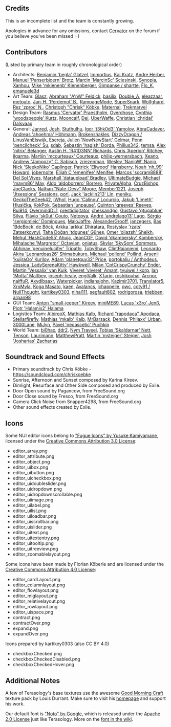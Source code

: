 ﻿Credits
--------

This is an incomplete list and the team is constantly growing.

Apologies in advance for any omissions, contact [Cervator](http://forum.terasology.org/members/cervator.2/) on the forum if you believe you've been missed :-)

Contributors
--------

(Listed by primary team in roughly chronological order)

* Architects: [Benjamin 'begla' Glatzel](https://github.com/begla), [Immortius](https://github.com/immortius), [Kai Kratz](http://forum.terasology.org/members/kai-kratz.53/), [Andre Herber](https://github.com/aherber), [Manuel 'Panserbjoern' Brotz](https://github.com/mbrotz/), [Marcin 'MarcinSc' Sciesinski](https://github.com/MarcinSc), [Synopia](https://github.com/synopia), [Xanhou](https://github.com/Xanhou), [Mike 'mkienenb' Kienenberger](https://github.com/mkienenb), [Gimpanse / shartte](https://github.com/shartte), [Flo_K](https://github.com/flo), [emanuele3d](https://github.com/emanuele3d)
* Art Team: [Glasz](https://github.com/glasz), [Abraham "A'nW" Feldick](http://forum.terasology.org/members/anw.63/), [basilix](http://forum.terasology.org/members/basilix.311/), [Double_A](https://github.com/Double-A-92), [eleazzaar](http://forum.terasology.org/members/eleazzaar.100/), [metouto](https://github.com/metouto), [Jan-H. 'Perdemot' B.](https://github.com/Perdemot), [RampageMode](https://github.com/RampageMode), [SuperSnark](https://github.com/SuperSnark), [Wolfghard](http://forum.terasology.org/members/wolfghard.242/), [Rez 'zproc' N.](https://github.com/zproc), [Christoph "Chrisk" Köbke](https://github.com/ChrisKoebke), [Maternal](http://forum.terasology.org/members/maternal.810/), [Trekmarvel](https://github.com/Trekmarvel)
* Design Team: [Rasmus 'Cervator' Praestholm](https://github.com/Cervator), [Overdhose](https://github.com/Overdhose), [Cynthia 'woodspeople' Kurtz](http://forum.terasology.org/members/woodspeople.34/), [Mooncalf](http://forum.terasology.org/members/mooncalf.64/), [Dei](http://forum.terasology.org/members/dei.104/), [UberWaffe](https://github.com/UberWaffe), [Christian 'chridal' Dalsvaag](http://forum.terasology.org/members/chridal.1138/)
* General: [Janred](https://github.com/Janred), [Josh](https://github.com/Joshy426), [Stuthulhu](https://github.com/Stuthulhu), [Igor 't3hk0d3' Yamolov](https://github.com/t3hk0d3), [AbraCadaver](http://forum.terasology.org/members/abracadaver.511/), [Andreas 'ahoehma' Höhmann](https://github.com/ahoehma), [Brokenshakles](http://forum.terasology.org/members/brokenshakles.54/), [DizzyDragon / LinusVanElswijk](https://github.com/LinusVanElswijk), [Esereja](https://github.com/esapetri), [Julien 'NowNewStart' Gelmar](https://github.com/NowNewStart), [Penn 'pencilcheck' Su](https://github.com/pencilcheck), [sdab](https://github.com/sdab), [Sebastin 'hagish' Dorda](https://github.com/hagish), [Philius342](https://github.com/Philius342), [temsa](https://github.com/temsa), [Alex 'nitrix' Belanger](https://github.com/nitrix), [Austin H. 'R41D3NN' Richards](https://github.com/R41D3NN), [Chris 'Aperion' Ritchey](https://github.com/Aperion), [ilgarma](https://github.com/IlGarma), [Martijn 'mcourteaux' Courteaux](https://github.com/mcourteaux), [philip-wernersbach](https://github.com/philip-wernersbach), [Xeano](http://forum.terasology.org/members/xeano.918/), [Andrew "Jamoozy" C. Sabisch](https://github.com/jamoozy), [zriezenman](https://github.com/zriezenman), [Wesley 'NanjoW' Nanjo](https://github.com/NanjoW), [Nick 'SleekoNiko' Caplinger](https://github.com/NickCaplinger), [Patrick 'Eliwood' Hansberry](https://github.com/Eliwood), [Noah 'nh_99' Howard](https://github.com/nh-99), [jobernolte](https://github.com/jobernolte), [Elijah C 'emenifee' Menifee](https://github.com/emenifee), [Marcos 'socram8888' Del Sol Vives](https://github.com/socram8888), [Marshall 'dataupload' Bradley](https://github.com/marshallb93), [UltimateBudgie](https://github.com/UltimateBudgie), [Michael 'maym86' May](https://github.com/maym86), [Aldo 'aldoborrero' Borrero](https://github.com/aldoborrero), [PrivateAlpha](https://github.com/PrivateAlpha), [CruzBishop](https://github.com/CruzBishop), [JoeClacks](https://github.com/JoeClacks), [Nathan "Nate-Devv" Moore](https://github.com/Nate-Devv), [Member1221](https://github.com/Member1221), [Joseph 'Jtsessions' Sessions](https://github.com/Jtsessions), [porl](https://github.com/porl), [Jack 'jacklin213' Lin](https://github.com/jacklin213), [meniku](https://github.com/meniku), [GeckoTheGeek42](https://github.com/GeckoTheGeek42), [IWhoI](https://github.com/IWhoI), [Hugo 'Calinou' Locurcio](https://github.com/Calinou), [Jakub 'Limeth' Hlusička](https://github.com/Limeth), [KokPok](http://forum.terasology.org/members/kokpok.1398/), [Sebastian 'unpause'](https://github.com/unpause), [Quinton 'qreeves' Reeves](https://github.com/qreeves), [Rui914](https://github.com/Rui914), [OvermindDL1](https://github.com/OvermindDL1), [prestidigitator](https://github.com/prestidigitator), [chessandgo](https://github.com/chessandgo), [Gustavo 'gtugablue' Silva](https://github.com/gtugablue), [Flávio 'sk0ut' Couto](https://github.com/Sk0ut), [Netopya](https://github.com/Netopya), [André 'andrelago13' Lago](https://github.com/andrelago13), [Sérgio 'sergiomieic' Domingues](https://github.com/sergiomieic), [MaloJaffre](https://github.com/MaloJaffre), [AlexanderGrooff](https://github.com/AlexanderGrooff), [janzegers](https://github.com/JanZegers), [Bas 'BdeBock' de Böck](https://github.com/BdeBock), [Arkka 'arkka' Dhiratara](https://github.com/arkka), [Rostyslav 'rzats' Zatserkovnyi](https://github.com/rzats), [Taha Doğan 'tdgunes' Güneş](https://github.com/tdgunes), [Omer 'oijazsh' Sheikh](https://github.com/oijazsh), [Mehul 'HashCode55' Ahuja](https://github.com/HashCode55), [JeanCGF](https://github.com/JeanCGF), [David 'dkambersky' Kamberský](https://github.com/dkambersky), [Mihalache 'Margretor' Octavian](https://github.com/Margretor), [oniatus](https://github.com/oniatus), [Skylar 'SkySom' Sommers](https://github.com/SkySom), [Abhinav 'genuinelucifer' Tripathi](https://github.com/genuinelucifer), [TobyShaw](https://github.com/TobyShaw), [ClintRajaniemi](https://github.com/ClintRajaniemi), [Leonardo Akira 'Leonardoas26' Shimabukuro](https://github.com/Leonardoas26), [Michael 'pollend' Pollind](https://github.com/pollend), [Arsenii 'kujiraOo' Kurilov](https://github.com/kujiraOo), [Adam 'planetguy32' Price](https://github.com/planetguy32), [portokaliu / Anthodeus](https://github.com/portokaliu), [Jessica 'LadySerenaKitty' Hawkwell](https://github.com/LadySerenaKitty), [Milan 'CptCrispyCrunchy' Ender](https://github.com/CptCrispyCrunchy), [Martin 'Vessalix' van Kuik](https://github.com/mtjvankuik), [Viveret 'viveret' Amant](https://github.com/viveret), [tyuiwei / korp](https://github.com/tyuiwei), [Ian 'Motta' Maltbey](https://github.com/MottaTheHutt), [joseph-healy](https://github.com/joseph-healy), [engiValk](https://github.com/engiValk), [XTariq](https://github.com/xrtariq2594), [roshikouhai](https://github.com/roshikouhai), [Arcnor](https://github.com/Arcnor), [naiffuR](https://github.com/naiffuR), [Axydlbaaxr](https://github.com/Axydlbaaxr), [Waterpicker](https://github.com/Waterpicker), [indianajohn](https://github.com/indianajohn), [Kazimir3701](https://github.com/AWebb3701), [Translator5](https://github.com/Translator5), [XroMyla](https://github.com/XroMyla), [Koga Masato](http://translate.terasology.org/user/masato462), [kaen](https://github.com/kaen), [Avalancs](https://github.com/Avalancs), [jchappelle](https://github.com/jchappelle), [qwc](https://github.com/qwc), [coty91 / NullThought](https://github.com/coty91), [kartikey0303](https://github.com/kartikey0303), [nihal111](https://github.com/nihal111), [segfault802](https://github.com/segfault802), [rodrigorosa](https://github.com/rodrigorosa), [triebben](https://github.com/triebben), [arpan98](https://github.com/arpan98) 
* GUI Team: [Anton "small-jeeper" Kireev](https://github.com/small-jeeper), [miniME89](https://github.com/miniME89), [Lucas 'x3ro' Jenß](https://github.com/x3ro), [Piotr 'Halamix2' Halama](https://github.com/Halamix2)
* Logistics Team: [AlbireoX](https://github.com/AlbireoX), [Mathias Kalb](https://github.com/mkalb), [Richard "rapodaca" Apodaca](https://github.com/rapodaca), [Stellarfirefly](https://github.com/stellarfirefly), [Mathias 'mkalb' Kalb](https://github.com/mkalb), [MrBarsack](https://github.com/MrBarsack), [Dennis 'Philaxx' Urban](http://forum.terasology.org/members/philaxx.197/), [3000Lane](https://github.com/3000Lane), [MiJyn](http://forum.terasology.org/members/mijyn.905/), [Pavel 'neoascetic' Puchkin](https://github.com/neoascetic)
* World Team: [bi0hax](http://forum.terasology.org/members/b-0hax.94/), [ddr2](http://forum.terasology.org/members/ddr2.178/), [Nym Traveel](http://forum.terasology.org/members/nym-traveel.213/), [Tobias 'Skaldarnar' Nett](https://github.com/skaldarnar), [Tenson](http://forum.terasology.org/members/tenson.156/), [Laurimann](http://forum.terasology.org/members/laurimann.586/), [MatthewPratt](https://github.com/MatthewPratt), [Martin 'msteiger' Steiger](https://github.com/msteiger), [Josh 'Josharias' Zacharias](https://github.com/Josharias)

Soundtrack and Sound Effects
--------

* Primary soundtrack by Chris Köbke - https://soundcloud.com/chriskoebke
* Sunrise, Afternoon and Sunset composed by Karina Kireev.
* Dimlight, Resurface and Other Side composed and produced by Exile.
* Door Open sound by Pagancow, from FreeSound.org
* Door Close sound by Fresco, from FreeSound.org
* Camera Click Noise from Snapper4298, from FreeSound.org
* Other sound effects created by Exile.

Icons
--------

Some NUI editor icons belong to ["Fugue Icons" by Yusuke Kamiyamane](http://p.yusukekamiyamane.com/), licensed under the [Creative Commons Attribution 3.0 License](https://creativecommons.org/licenses/by/3.0/):

* editor_array.png
* editor_attribute.png
* editor_object.png
* editor_uibox.png
* editor_uibutton.png
* editor_uicheckbox.png
* editor_uidoubleslider.png
* editor_uidropdown.png
* editor_uidropdownscrollable.png
* editor_uiimage.png
* editor_uilabel.png
* editor_uilist.png
* editor_uiloadbar.png
* editor_uiscrollbar.png
* editor_uislider.png
* editor_uitext.png
* editor_uitextentry.png
* editor_uitooltip.png
* editor_uitreeview.png
* editor_zoomablelayout.png


Some icons have been made by Florian Köberle and are licensed under the [Creative Commons Attribution 4.0 License](https://creativecommons.org/licenses/by/4.0/):

* editor_cardLayout.png
* editor_columnlayout.png
* editor_flowlayout.png
* editor_miglayout.png
* editor_relativelayout.png
* editor_rowlayout.png
* editor_uispace.png
* contract.png
* contractOver.png
* expand.png
* expandOver.png

Icons prepared by kartikey0303 (also CC BY 4.0)

* checkboxChecked.png
* checkboxCheckedDisabled.png
* checkboxCheckedHover.png

Additional Notes
--------

A few of Terasology's base textures use the awesome [Good Morning Craft](http://www.minecraftforum.net/forums/mapping-and-modding/resource-packs/1227051-16x-good-morning-craft) texture pack by Louis Durrant. Make sure to visit his <a href="http://www.carrotcakestudios.co.uk/">homepage</a> and support his work.

Our default font is ["Noto" by Google](http://www.google.com/get/noto), which is released under the [Apache 2.0 License](http://www.apache.org/licenses/LICENSE-2.0.html) just like Terasology. More on the [font in the wiki](https://github.com/MovingBlocks/Terasology/wiki/Text-and-Font).
